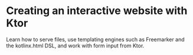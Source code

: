 # Creating an interactive website with Ktor

Learn how to serve files, use templating engines such as Freemarker and the kotlinx.html DSL, and work with form input from Ktor.

